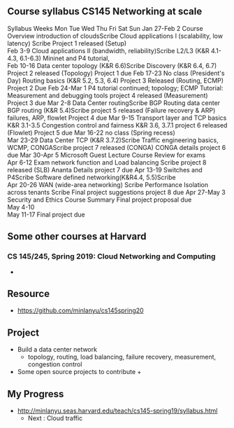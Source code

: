 ## Course syllabus CS145 Networking at scale 
Syllabus
Weeks	Mon	Tue	Wed	Thu	Fri	Sat	Sun
Jan 27-Feb 2	Course Overview
introduction of cloudsScribe		Cloud applications I (scalability, low latency) Scribe	Project 1 released
(Setup)			
Feb 3-9	Cloud applications II (bandwidth, reliability)Scribe		L2/L3 (K&R 4.1-4.3, 6.1-6.3)		Mininet and P4 tutorial,		
Feb 10-16	Data center topology (K&R 6.6)Scribe		Discovery (K&R 6.4, 6.7)	Project 2 released
(Topology)			Project 1 due
Feb 17-23	No class
(President's Day)		Routing basics (K&R 5.2, 5.3, 6.4)	Project 3 Released
(Routing, ECMP)			Project 2 Due
Feb 24-Mar 1	P4 tutorial continued; topology; ECMP		Tutorial: Measurement and debugging tools	project 4 released (Measurement)			Project 3 due
Mar 2-8	Data Center routingScribe		BGP Routing
data center BGP routing (K&R 5.4)Scribe	project 5 released (Failure recovery & ARP)	failures, ARP, flowlet		Project 4 due
Mar 9-15	Transport layer and TCP basics
K&R 3.1-3.5		Congestion control and fairness
K&R 3.6, 3.7.1	project 6 released
(Flowlet)			Project 5 due
Mar 16-22	no class (Spring recess)						
Mar 23-29	Data Center TCP (K&R 3.7.2)Scribe		Traffic engineering basics, WCMP, CONGAScribe	project 7 released
(CONGA)	CONGA details		project 6 due
Mar 30-Apr 5	Microsoft Guest Lecture		Course Review for exams				
Apr 6-12	Exam		network function and Load balancing Scribe	project 8 released
(SLB)	Ananta Details		project 7 due
Apr 13-19	Switches and P4Scribe		Software defined networking(K&R4.4, 5.5)Scribe				
Apr 20-26	WAN (wide-area networking) Scribe		Performance Isolation across tenants Scribe		Final project suggestions		project 8 due
Apr 27-May 3	Security and Ethics		Course Summary		Final project proposal due		
May 4-10							
May 11-17					Final project due	


## Some other courses at Harvard 
### CS 145/245, Spring 2019: Cloud Networking and Computing  
+ 






## Resource 
+ https://github.com/minlanyu/cs145spring20


## Project 
+ Build a data center network 
    + topology, routing, load balancing, failure recovery, measurement, congestion control 
+ Some open source projects to contribute 
    + 





## My Progress 
+ http://minlanyu.seas.harvard.edu/teach/cs145-spring19/syllabus.html
    + Next : Cloud traffic